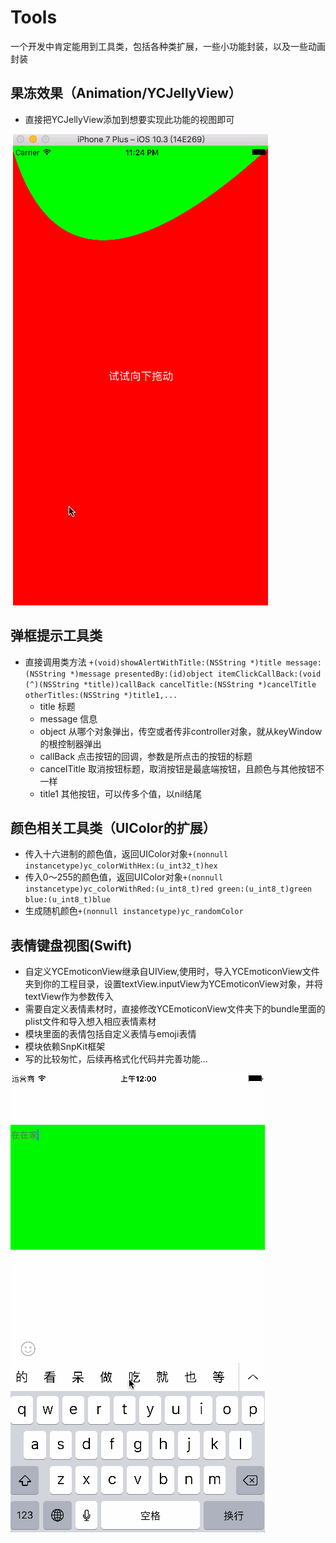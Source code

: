 # Tools
一个开发中肯定能用到工具类，包括各种类扩展，一些小功能封装，以及一些动画封装

## 果冻效果（Animation/YCJellyView）
- 直接把YCJellyView添加到想要实现此功能的视图即可

  ![](./Sources/jellyView.gif)

## 弹框提示工具类
- 直接调用类方法 `+(void)showAlertWithTitle:(NSString *)title message:(NSString *)message presentedBy:(id)object itemClickCallBack:(void (^)(NSString *title))callBack cancelTitle:(NSString *)cancelTitle otherTitles:(NSString *)title1,...`
  - title 标题
  - message 信息
  - object 从哪个对象弹出，传空或者传非controller对象，就从keyWindow的根控制器弹出
  - callBack 点击按钮的回调，参数是所点击的按钮的标题
  - cancelTitle 取消按钮标题，取消按钮是最底端按钮，且颜色与其他按钮不一样
  - title1 其他按钮，可以传多个值，以nil结尾

## 颜色相关工具类（UIColor的扩展）
- 传入十六进制的颜色值，返回UIColor对象`+(nonnull instancetype)yc_colorWithHex:(u_int32_t)hex`
- 传入0～255的颜色值，返回UIColor对象`+(nonnull instancetype)yc_colorWithRed:(u_int8_t)red green:(u_int8_t)green blue:(u_int8_t)blue` 
- 生成随机颜色`+(nonnull instancetype)yc_randomColor`

## 表情键盘视图(Swift)
- 自定义YCEmoticonView继承自UIView,使用时，导入YCEmoticonView文件夹到你的工程目录，设置textView.inputView为YCEmoticonView对象，并将textView作为参数传入
- 需要自定义表情素材时，直接修改YCEmoticonView文件夹下的bundle里面的plist文件和导入想入相应表情素材
- 模块里面的表情包括自定义表情与emoji表情
- 模块依赖SnpKit框架
- 写的比较匆忙，后续再格式化代码并完善功能...

![](./Sources/emoticonView.gif)
